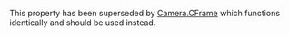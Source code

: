 This property has been superseded by [Camera.CFrame](https://developer.roblox.com/en-us/api-reference/property/Camera/CFrame) which functions identically and should be used instead.